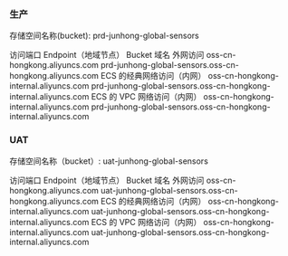 

### 生产
存储空间名称(bucket): prd-junhong-global-sensors

访问端口		                 Endpoint（地域节点）	                              Bucket 域名
外网访问		               oss-cn-hongkong.aliyuncs.com	           prd-junhong-global-sensors.oss-cn-hongkong.aliyuncs.com
ECS 的经典网络访问（内网）		 oss-cn-hongkong-internal.aliyuncs.com	  prd-junhong-global-sensors.oss-cn-hongkong-internal.aliyuncs.com
ECS 的 VPC 网络访问（内网）		oss-cn-hongkong-internal.aliyuncs.com	 prd-junhong-global-sensors.oss-cn-hongkong-internal.aliyuncs.com


### UAT
存储空间名称（bucket）: uat-junhong-global-sensors

访问端口		                         Endpoint（地域节点）	                                 Bucket 域名
外网访问		                     oss-cn-hongkong.aliyuncs.com	              uat-junhong-global-sensors.oss-cn-hongkong.aliyuncs.com
ECS 的经典网络访问（内网）		        oss-cn-hongkong-internal.aliyuncs.com	    uat-junhong-global-sensors.oss-cn-hongkong-internal.aliyuncs.com
ECS 的 VPC 网络访问（内网）		       oss-cn-hongkong-internal.aliyuncs.com	    uat-junhong-global-sensors.oss-cn-hongkong-internal.aliyuncs.com